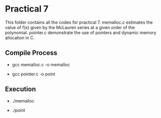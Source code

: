 # Practical 7

This folder contains all the codes for practical 7.
memalloc.c estimates the value of f(x) given by the McLauren 
series at a given order of the polynomial.
pointer.c demonstrate the use of pointers and dynamic memory 
allocation in C.

## Compile Process

* gcc memalloc.c -o memalloc

* gcc pointer.c -o point

## Execution

* ./memalloc

* ./point

